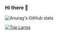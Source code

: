 ### Hi there 👋

![Anurag's GitHub stats](https://github-readme-stats.vercel.app/api?username=luokuncool&count_private=true)


[![Top Langs](https://github-readme-stats.vercel.app/api/top-langs/?username=luokuncool&hide=css,html,smarty&layout=compact)](https://github.com/anuraghazra/github-readme-stats)

<!--
**luokuncool/luokuncool** is a ✨ _special_ ✨ repository because its `README.md` (this file) appears on your GitHub profile.

Here are some ideas to get you started:

- 🔭 I’m currently working on ...
- 🌱 I’m currently learning ...
- 👯 I’m looking to collaborate on ...
- 🤔 I’m looking for help with ...
- 💬 Ask me about ...
- 📫 How to reach me: ...
- 😄 Pronouns: ...
- ⚡ Fun fact: ...
-->
